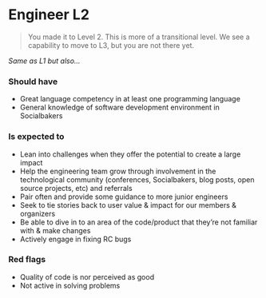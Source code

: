 # Engineer L2
> You made it to Level 2. This is more of a transitional level. We see a capability to move to L3, but you are not there yet.

*Same as L1 but also...*

### Should have

* Great language competency in at least one programming language
* General knowledge of software development environment in Socialbakers

### Is expected to

* Lean into challenges when they offer the potential to create a large impact
* Help the engineering team grow through involvement in the technological community (conferences, Socialbakers, blog posts, open source projects, etc) and referrals
* Pair often and provide some guidance to more junior engineers
* Seek to tie stories back to user value & impact for our members & organizers
* Be able to dive in to an area of the code/product that they’re not familiar with & make changes
* Actively engage in fixing RC bugs

### Red flags
* Quality of code is nor perceived as good
* Not active in solving problems


